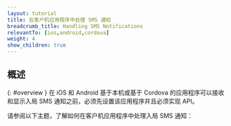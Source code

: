 ```yaml
---
layout: tutorial
title: 在客户机应用程序中处理 SMS 通知
breadcrumb_title: Handling SMS Notifications
relevantTo: [ios,android,cordova]
weight: 4
show_children: true
---
```

<!-- NLS_CHARSET=UTF-8 -->
## 概述
{: #overview }
在 iOS 和 Android 基于本机或基于 Cordova 的应用程序可以接收和显示入局 SMS 通知之前，必须先设置该应用程序并且必须实现 API。

请参阅以下主题，了解如何在客户机应用程序中处理入局 SMS 通知： 
